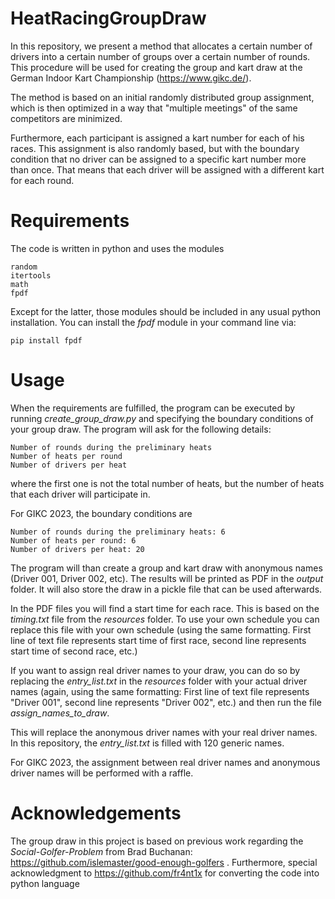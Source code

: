 # HeatRacingGroupDraw
In this repository, we present a method that allocates a certain number of drivers into a certain number of groups over a certain number of rounds. This procedure will be used for creating the group and kart draw at the German Indoor Kart Championship (https://www.gikc.de/). 

The method is based on an initial randomly distributed group assignment, which is then optimized in a way that "multiple meetings" of the same competitors are minimized. 

Furthermore, each participant is assigned a kart number for each of his races. This assignment is also randomly based, but with the boundary condition that no driver can be assigned to a specific kart number more than once. That means that each driver will be assigned with a different kart for each round.

# Requirements
The code is written in python and uses the modules 
```
random
itertools
math
fpdf
```
Except for the latter, those modules should be included in any usual python installation. You can install the *fpdf* module in your command line via:
```
pip install fpdf
```

# Usage
When the requirements are fulfilled, the program can be executed by running *create_group_draw.py* and specifying the boundary conditions of your group draw. The program will ask for the following details:
```
Number of rounds during the preliminary heats
Number of heats per round
Number of drivers per heat
```
where the first one is not the total number of heats, but the number of heats that each driver will participate in.

For GIKC 2023, the boundary conditions are
```
Number of rounds during the preliminary heats: 6
Number of heats per round: 6
Number of drivers per heat: 20
```

The program will than create a group and kart draw with anonymous names (Driver 001, Driver 002, etc). The results will be printed as PDF in the *output* folder. It will also store the draw in a pickle file that can be used afterwards. 

In the PDF files you will find a start time for each race. This is based on the *timing.txt* file from the *resources* folder. To use your own schedule you can replace this file with your own schedule (using the same formatting. First line of text file represents start time of first race, second line represents start time of second race, etc.)

If you want to assign real driver names to your draw, you can do so by replacing the *entry_list.txt* in the *resources* folder with your actual driver names (again, using the same formatting: First line of text file represents "Driver 001", second line represents "Driver 002", etc.) and then run the file *assign_names_to_draw*.

This will replace the anonymous driver names with your real driver names. In this repository, the *entry_list.txt* is filled with 120 generic names. 

For GIKC 2023, the assignment between real driver names and anonymous driver names will be performed with a raffle. 

# Acknowledgements
The group draw in this project is based on previous work regarding the *Social-Golfer-Problem* from Brad Buchanan: https://github.com/islemaster/good-enough-golfers .
Furthermore, special acknowledgment to https://github.com/fr4nt1x for converting the code into python language


